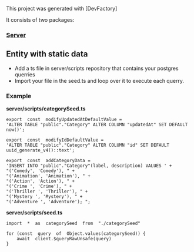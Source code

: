 This project was generated with [DevFactory]

It consists of two packages:

### [Server](./server/README.md)

## Entity with static data

- Add a ts file in server/scripts repository that contains your postgres querries
- Import your file in the seed.ts and loop over it to execute each querry.

### Example


**server/scripts/categorySeed.ts**

```
export  const  modifyUpdatedAtDefaultValue =
'ALTER TABLE "public"."Category" ALTER COLUMN "updatedAt" SET DEFAULT now()';

export  const  modifyIdDefaultValue =
'ALTER TABLE "public"."Category" ALTER COLUMN "id" SET DEFAULT uuid_generate_v4()::text';

export  const  addCategoryData =
'INSERT INTO "public"."Category"(label, description) VALUES ' +
"('Comedy', 'Comedy'), " +
"('Animation', 'Animation'), " +
"('Action', 'Action'), " +
"('Crime ', 'Crime'), " +
"('Thriller ', 'Thriller'), " +
"('Mystery ', 'Mystery'), " +
"('Adventure ', 'Adventure'); ";
```

**server/scripts/seed.ts**

```
import  *  as  categorySeed  from  "./categorySeed"

for (const  query  of  Object.values(categorySeed)) {
	await  client.$queryRawUnsafe(query)
}
```
